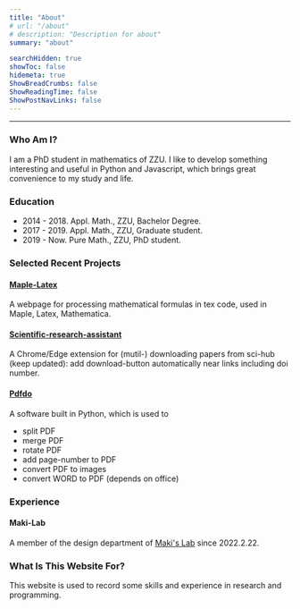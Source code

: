 ```yaml
---
title: "About"
# url: "/about"
# description: "Description for about"
summary: "about"

searchHidden: true
showToc: false
hidemeta: true
ShowBreadCrumbs: false
ShowReadingTime: false
ShowPostNavLinks: false
---
```


---

### Who Am I?
I am a PhD student in mathematics of ZZU. I like to develop something interesting and useful in Python and Javascript, which brings great convenience to my study and life.


### Education
- 2014 - 2018. Appl. Math., ZZU, Bachelor Degree.
- 2017 - 2019. Appl. Math., ZZU, Graduate student.
- 2019 - Now. Pure Math., ZZU, PhD student.

### Selected Recent Projects

#### [Maple-Latex](https://jiandandaoxingfu.github.io/maple-latex)
A webpage for processing mathematical formulas in tex code, used in Maple, Latex, Mathematica.

#### [Scientific-research-assistant](https://github.com/jiandandaoxingfu/scientific-research-assistant)
A Chrome/Edge extension for (mutil-) downloading papers from sci-hub (keep updated): add download-button automatically near links including doi number.

#### [Pdfdo](https://github.com/jiandandaoxingfu/pdfdo)
A software built in Python, which is used to 
- split PDF
- merge PDF
- rotate PDF
- add page-number to PDF
- convert PDF to images
- convert WORD to PDF (depends on office)

### Experience

#### Maki-Lab
A member of the design department of [Maki's Lab](https://www.maki-math.com) since 2022.2.22.

### What Is This Website For?
This website is used to record some skills and experience in research and programming. 


